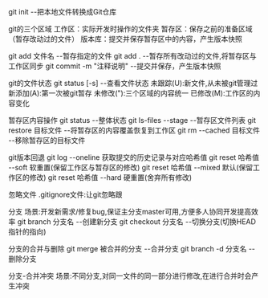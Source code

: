 git init --把本地文件转换成Git仓库

git的三个区域
工作区：实际开发时操作的文件夹
暂存区：保存之前的准备区域（暂存改动过的文件）
版本库：提交并保存暂存区中的内容，产生版本快照

git add 文件名  --暂存指定的文件
git add .       --暂存所有改动过的文件,将暂存区与工作区同步
git commit -m "注释说明"  --提交并保存，产生版本快照

git的文件状态
git status [-s] --查看文件状态
未跟踪(U):新文件,从未被git管理过
新添加(A):第一次被git暂存
未修改("):三个区域的内容统一
已修改(M):工作区的内容变化


暂存区内容操作
git status                --整体状态
git ls-files --stage      --暂存区文件列表
git restore 目标文件      --将暂存区的内容覆盖恢复到工作区
git rm --cached 目标文件  --移除暂存区的目标文件

git版本回退
git log --oneline 获取提交的历史记录与对应哈希值
git reset 哈希值 --soft  软重置(保留工作区与暂存区的修改)
git reset 哈希值 --mixed 默认(保留工作区的修改)
git reset 哈希值 --hard  硬重置(舍弃所有修改)

忽略文件
.gitignore文件:让git忽略跟

分支
场景:开发新需求/修复bug,保证主分支master可用,方便多人协同开发提高效率
git branch 分支名   --创建新分支
git checkout 分支名 --切换分支(切换HEAD指针的指向)

分支的合并与删除
git merge 被合并的分支  --合并分支
git branch -d 分支名    --删除分支

分支-合并冲突
场景:不同分支,对同一文件的同一部分进行修改,在进行合并时会产生冲突